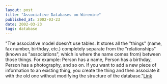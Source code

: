 ```yaml
---
layout: post
title: "Associative Databases on Wiremine"
published_at: 2002-03-23
date: 2002-03-23
tags: database
---
```


"The associative model doesn't use tables. It stores all the "things" (name, fax number, birthday, etc.) completely separate from the "relationships" (known as "associations", which is where the name comes from) between those things. For example: Person has a name, Person has a birthday, Person has a photography, and so on. If you want to add a new piece of information to an existing thing, you create the thing and then associate it with the old one without modifying the structure of the database."[Link](http://wiremine.org/2002_03_03_archive.html#10498338)  